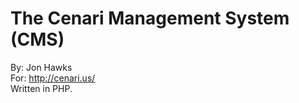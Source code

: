 # The Cenari Management System (CMS)
By: Jon Hawks<br />
For: http://cenari.us/<br />
Written in PHP.
